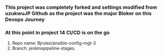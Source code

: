 

### This project was completely forked and settings modified from uzukwuJP Github as the project was the major Bloker on this Devops Journey

 ### At this point in project 14 CI/CD is on the go
1. Repo name: Bjrules/ansible-config-mgt-3
2. Branch: jenkinspipeline-stages.